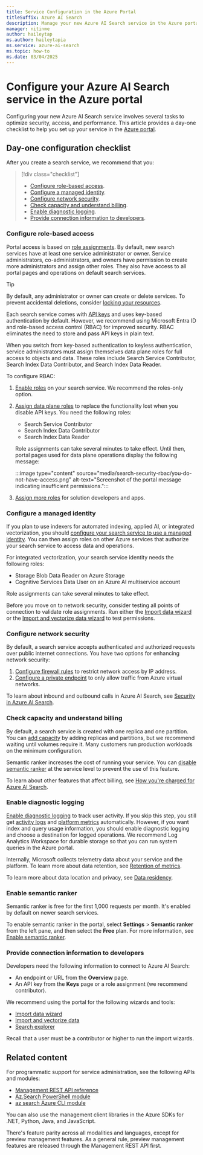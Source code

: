 ```yaml
---
title: Service Configuration in the Azure Portal
titleSuffix: Azure AI Search
description: Manage your new Azure AI Search service in the Azure portal. This article provides a day-one checklist for configuring RBAC, managed identities, network security, and more.
manager: nitinme
author: haileytap
ms.author: haileytapia
ms.service: azure-ai-search
ms.topic: how-to
ms.date: 03/04/2025
---
```


# Configure your Azure AI Search service in the Azure portal

Configuring your new Azure AI Search service involves several tasks to optimize security, access, and performance. This article provides a day-one checklist to help you set up your service in the [Azure portal](https://portal.azure.com).

## Day-one configuration checklist

After you create a search service, we recommend that you:

> [!div class="checklist"]
>
> + [Configure role-based access](#configure-role-based-access).
> + [Configure a managed identity](#configure-a-managed-identity).
> + [Configure network security](#configure-network-security).
> + [Check capacity and understand billing](#check-capacity-and-understand-billing).
> + [Enable diagnostic logging](#enable-diagnostic-logging).
> + [Provide connection information to developers](#provide-connection-information-to-developers).

### Configure role-based access

Portal access is based on [role assignments](search-security-rbac.md). By default, new search services have at least one service administrator or owner. Service administrators, co-administrators, and owners have permission to create more administrators and assign other roles. They also have access to all portal pages and operations on default search services.

> [!TIP]
> By default, any administrator or owner can create or delete services. To prevent accidental deletions, consider [locking your resources](/azure/azure-resource-manager/management/lock-resources).

Each search service comes with [API keys](search-security-api-keys.md) and uses key-based authentication by default. However, we recommend using Microsoft Entra ID and role-based access control (RBAC) for improved security. RBAC eliminates the need to store and pass API keys in plain text.

When you switch from key-based authentication to keyless authentication, service administrators must assign themselves data plane roles for full access to objects and data. These roles include Search Service Contributor, Search Index Data Contributor, and Search Index Data Reader.

To configure RBAC:

1. [Enable roles](search-security-enable-roles.md) on your search service. We recommend the roles-only option.

1. [Assign data plane roles](search-security-rbac.md) to replace the functionality lost when you disable API keys. You need the following roles:
   + Search Service Contributor
   + Search Index Data Contributor
   + Search Index Data Reader

   Role assignments can take several minutes to take effect. Until then, portal pages used for data plane operations display the following message:

   :::image type="content" source="media/search-security-rbac/you-do-not-have-access.png" alt-text="Screenshot of the portal message indicating insufficient permissions.":::

1. [Assign more roles](search-security-rbac.md) for solution developers and apps.

### Configure a managed identity

If you plan to use indexers for automated indexing, applied AI, or integrated vectorization, you should [configure your search service to use a managed identity](search-howto-managed-identities-data-sources.md). You can then assign roles on other Azure services that authorize your search service to access data and operations.

For integrated vectorization, your search service identity needs the following roles:

+ Storage Blob Data Reader on Azure Storage
+ Cognitive Services Data User on an Azure AI multiservice account

Role assignments can take several minutes to take effect.

Before you move on to network security, consider testing all points of connection to validate role assignments. Run either the [Import data wizard](search-get-started-portal.md) or the [Import and vectorize data wizard](search-get-started-portal-image-search.md) to test permissions.

### Configure network security

By default, a search service accepts authenticated and authorized requests over public internet connections. You have two options for enhancing network security:

1. [Configure firewall rules](service-configure-firewall.md) to restrict network access by IP address.
2. [Configure a private endpoint](service-create-private-endpoint.md) to only allow traffic from Azure virtual networks.

To learn about inbound and outbound calls in Azure AI Search, see [Security in Azure AI Search](search-security-overview.md).

### Check capacity and understand billing

By default, a search service is created with one replica and one partition. You can [add capacity](search-capacity-planning.md) by adding replicas and partitions, but we recommend waiting until volumes require it. Many customers run production workloads on the minimum configuration.

Semantic ranker increases the cost of running your service. You can [disable semantic ranker](semantic-how-to-enable-disable.md) at the service level to prevent the use of this feature.

To learn about other features that affect billing, see [How you're charged for Azure AI Search](search-sku-manage-costs.md#how-youre-charged-for-azure-ai-search).

### Enable diagnostic logging

[Enable diagnostic logging](search-monitor-enable-logging.md) to track user activity. If you skip this step, you still get [activity logs](/azure/azure-monitor/essentials/activity-log) and [platform metrics](/azure/azure-monitor/essentials/data-platform-metrics#types-of-metrics) automatically. However, if you want index and query usage information, you should enable diagnostic logging and choose a destination for logged operations. We recommend Log Analytics Workspace for durable storage so that you can run system queries in the Azure portal.

Internally, Microsoft collects telemetry data about your service and the platform. To learn more about data retention, see [Retention of metrics](/azure/azure-monitor/essentials/data-platform-metrics#retention-of-metrics).

To learn more about data location and privacy, see [Data residency](search-security-overview.md#data-residency).

### Enable semantic ranker

Semantic ranker is free for the first 1,000 requests per month. It's enabled by default on newer search services.

To enable semantic ranker in the portal, select **Settings** > **Semantic ranker** from the left pane, and then select the **Free** plan. For more information, see [Enable semantic ranker](semantic-how-to-enable-disable.md).

### Provide connection information to developers

Developers need the following information to connect to Azure AI Search:

+ An endpoint or URL from the **Overview** page.
+ An API key from the **Keys** page or a role assignment (we recommend contributor).

We recommend using the portal for the following wizards and tools:

+ [Import data wizard](search-get-started-portal.md)
+ [Import and vectorize data](search-get-started-portal-import-vectors.md)
+ [Search explorer](search-explorer.md)

Recall that a user must be a contributor or higher to run the import wizards.

## Related content

For programmatic support for service administration, see the following APIs and modules:

+ [Management REST API reference](/rest/api/searchmanagement/)
+ [Az.Search PowerShell module](search-manage-powershell.md)
+ [az search Azure CLI module](search-manage-azure-cli.md)

You can also use the management client libraries in the Azure SDKs for .NET, Python, Java, and JavaScript.

There's feature parity across all modalities and languages, except for preview management features. As a general rule, preview management features are released through the Management REST API first.
